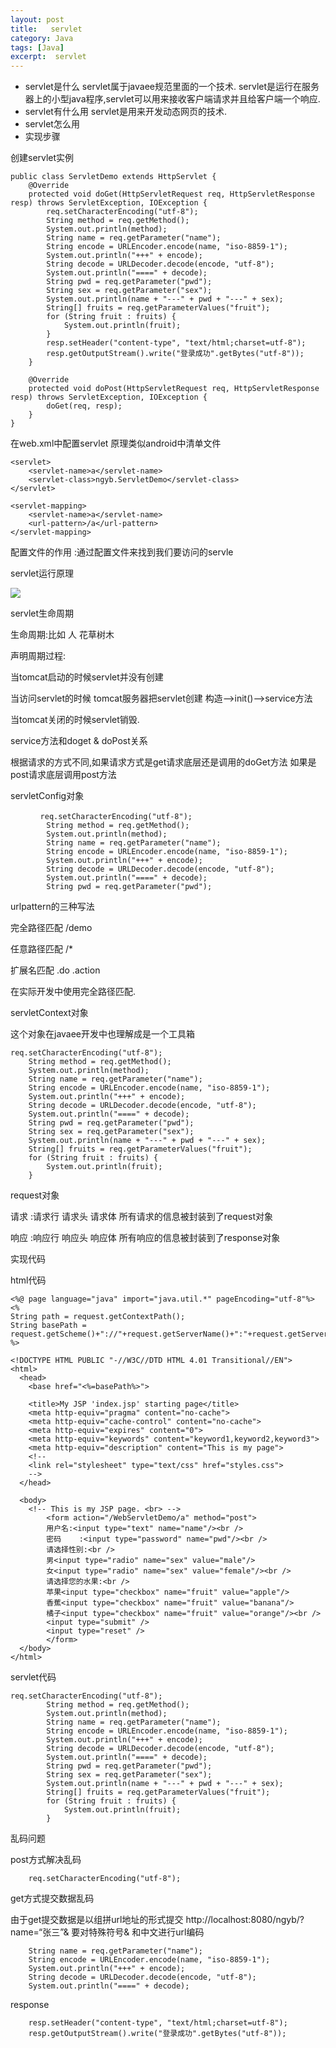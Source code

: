 ```yaml
---
layout: post
title:   servlet
category: Java
tags: [Java]
excerpt:  servlet
---
```



- servlet是什么 servlet属于javaee规范里面的一个技术. servlet是运行在服务器上的小型java程序,servlet可以用来接收客户端请求并且给客户端一个响应.
- servlet有什么用 servlet是用来开发动态网页的技术.
- servlet怎么用 
- 实现步骤 


创建servlet实例



	public class ServletDemo extends HttpServlet {
	    @Override
	    protected void doGet(HttpServletRequest req, HttpServletResponse resp) throws ServletException, IOException {
	        req.setCharacterEncoding("utf-8");
	        String method = req.getMethod();
	        System.out.println(method);
	        String name = req.getParameter("name");
	        String encode = URLEncoder.encode(name, "iso-8859-1");
	        System.out.println("+++" + encode);
	        String decode = URLDecoder.decode(encode, "utf-8");
	        System.out.println("====" + decode);
	        String pwd = req.getParameter("pwd");
	        String sex = req.getParameter("sex");
	        System.out.println(name + "---" + pwd + "---" + sex);
	        String[] fruits = req.getParameterValues("fruit");
	        for (String fruit : fruits) {
	            System.out.println(fruit);
	        }
	        resp.setHeader("content-type", "text/html;charset=utf-8");
	        resp.getOutputStream().write("登录成功".getBytes("utf-8"));
	    }
	
	    @Override
	    protected void doPost(HttpServletRequest req, HttpServletResponse resp) throws ServletException, IOException {
	        doGet(req, resp);
	    }
	}

 

在web.xml中配置servlet 原理类似android中清单文件

    <servlet>
        <servlet-name>a</servlet-name>
        <servlet-class>ngyb.ServletDemo</servlet-class>
    </servlet>

    <servlet-mapping>
        <servlet-name>a</servlet-name>
        <url-pattern>/a</url-pattern>
    </servlet-mapping>

配置文件的作用 :通过配置文件来找到我们要访问的servle


servlet运行原理 

![](http://www.nangongyibin.com/asset/images/Java/56.png)
 

servlet生命周期

生命周期:比如 人 花草树木 

声明周期过程:

当tomcat启动的时候servlet并没有创建 

当访问servlet的时候 tomcat服务器把servlet创建 构造—>init()—->service方法 

当tomcat关闭的时候servlet销毁. 

service方法和doget & doPost关系 

根据请求的方式不同,如果请求方式是get请求底层还是调用的doGet方法 如果是post请求底层调用post方法 

servletConfig对象


	　　　　req.setCharacterEncoding("utf-8");
	        String method = req.getMethod();
	        System.out.println(method);
	        String name = req.getParameter("name");
	        String encode = URLEncoder.encode(name, "iso-8859-1");
	        System.out.println("+++" + encode);
	        String decode = URLDecoder.decode(encode, "utf-8");
	        System.out.println("====" + decode);
	        String pwd = req.getParameter("pwd");


urlpattern的三种写法

完全路径匹配 /demo 

任意路径匹配 /*

扩展名匹配 .do .action 

在实际开发中使用完全路径匹配. 

servletContext对象

这个对象在javaee开发中也理解成是一个工具箱


	req.setCharacterEncoding("utf-8");
        String method = req.getMethod();
        System.out.println(method);
        String name = req.getParameter("name");
        String encode = URLEncoder.encode(name, "iso-8859-1");
        System.out.println("+++" + encode);
        String decode = URLDecoder.decode(encode, "utf-8");
        System.out.println("====" + decode);
        String pwd = req.getParameter("pwd");
        String sex = req.getParameter("sex");
        System.out.println(name + "---" + pwd + "---" + sex);
        String[] fruits = req.getParameterValues("fruit");
        for (String fruit : fruits) {
            System.out.println(fruit);
        }

request对象

请求 :请求行 请求头 请求体 所有请求的信息被封装到了request对象

响应 :响应行 响应头 响应体 所有响应的信息被封装到了response对象 

实现代码
 
html代码


	<%@ page language="java" import="java.util.*" pageEncoding="utf-8"%>
	<%
	String path = request.getContextPath();
	String basePath = request.getScheme()+"://"+request.getServerName()+":"+request.getServerPort()+path+"/";
	%>
	
	<!DOCTYPE HTML PUBLIC "-//W3C//DTD HTML 4.01 Transitional//EN">
	<html>
	  <head>
	    <base href="<%=basePath%>">
	    
	    <title>My JSP 'index.jsp' starting page</title>
	    <meta http-equiv="pragma" content="no-cache">
	    <meta http-equiv="cache-control" content="no-cache">
	    <meta http-equiv="expires" content="0">    
	    <meta http-equiv="keywords" content="keyword1,keyword2,keyword3">
	    <meta http-equiv="description" content="This is my page">
	    <!--
	    <link rel="stylesheet" type="text/css" href="styles.css">
	    -->
	  </head>
	  
	  <body>
	    <!-- This is my JSP page. <br> -->
	        <form action="/WebServletDemo/a" method="post">
	        用户名:<input type="text" name="name"/><br />
	        密码    :<input type="password" name="pwd"/><br />
	        请选择性别:<br />
	        男<input type="radio" name="sex" value="male"/>
	        女<input type="radio" name="sex" value="female"/><br />
	        请选择您的水果:<br />
	        苹果<input type="checkbox" name="fruit" value="apple"/>
	        香蕉<input type="checkbox" name="fruit" value="banana"/>
	        橘子<input type="checkbox" name="fruit" value="orange"/><br />
	        <input type="submit" />
	        <input type="reset" />
	        </form>
	  </body>
	</html>

 

servlet代码

	req.setCharacterEncoding("utf-8");
	        String method = req.getMethod();
	        System.out.println(method);
	        String name = req.getParameter("name");
	        String encode = URLEncoder.encode(name, "iso-8859-1");
	        System.out.println("+++" + encode);
	        String decode = URLDecoder.decode(encode, "utf-8");
	        System.out.println("====" + decode);
	        String pwd = req.getParameter("pwd");
	        String sex = req.getParameter("sex");
	        System.out.println(name + "---" + pwd + "---" + sex);
	        String[] fruits = req.getParameterValues("fruit");
	        for (String fruit : fruits) {
	            System.out.println(fruit);
	        }

乱码问题 

 post方式解决乱码

		req.setCharacterEncoding("utf-8");
 

get方式提交数据乱码 

由于get提交数据是以组拼url地址的形式提交 http://localhost:8080/ngyb/?name=“张三”& 要对特殊符号& 和中文进行url编码 
 ​

        String name = req.getParameter("name");
        String encode = URLEncoder.encode(name, "iso-8859-1");
        System.out.println("+++" + encode);
        String decode = URLDecoder.decode(encode, "utf-8");
        System.out.println("====" + decode);
 

response

        resp.setHeader("content-type", "text/html;charset=utf-8");
        resp.getOutputStream().write("登录成功".getBytes("utf-8"));